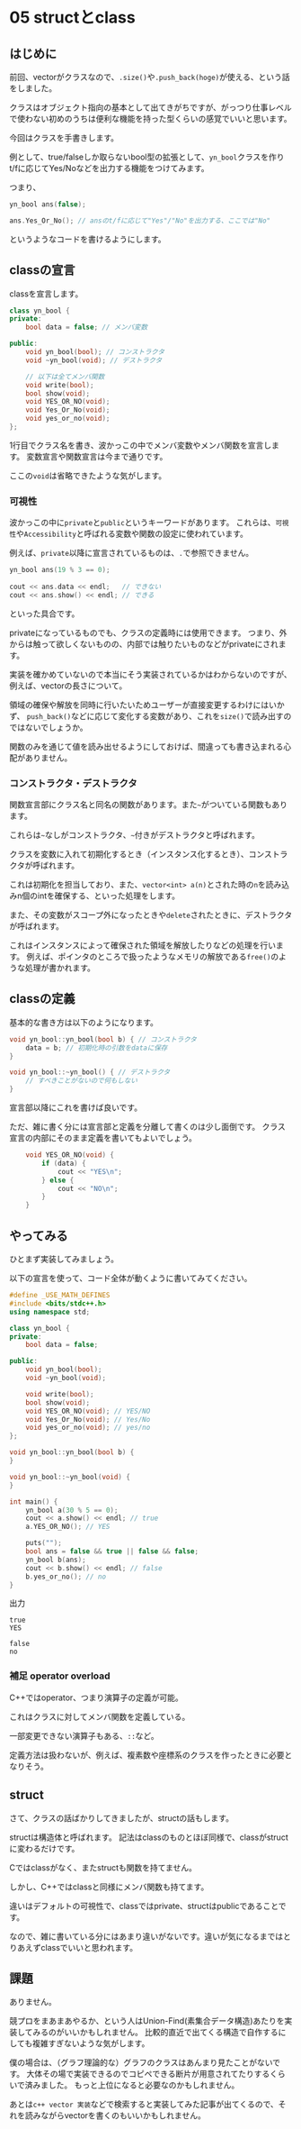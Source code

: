 # 05 structとclass

## はじめに

前回、vectorがクラスなので、`.size()`や`.push_back(hoge)`が使える、という話をしました。

クラスはオブジェクト指向の基本として出てきがちですが、がっつり仕事レベルで使わない初めのうちは便利な機能を持った型くらいの感覚でいいと思います。

今回はクラスを手書きします。

例として、true/falseしか取らないbool型の拡張として、`yn_bool`クラスを作りt/fに応じてYes/Noなどを出力する機能をつけてみます。

つまり、
```cpp
yn_bool ans(false);

ans.Yes_Or_No(); // ansのt/fに応じて"Yes"/"No"を出力する、ここでは"No"
```
というようなコードを書けるようにします。

## classの宣言

classを宣言します。

```cpp
class yn_bool {
private:
    bool data = false; // メンバ変数

public:
    void yn_bool(bool); // コンストラクタ
    void ~yn_bool(void); // デストラクタ

    // 以下は全てメンバ関数
    void write(bool);
    bool show(void);
    void YES_OR_NO(void);
    void Yes_Or_No(void);
    void yes_or_no(void);
};
```

1行目でクラス名を書き、波かっこの中でメンバ変数やメンバ関数を宣言します。
変数宣言や関数宣言は今まで通りです。

ここの`void`は省略できたような気がします。

### 可視性

波かっこの中に`private`と`public`というキーワードがあります。
これらは、`可視性`や`Accessibility`と呼ばれる変数や関数の設定に使われています。

例えば、`private`以降に宣言されているものは、`.`で参照できません。

```cpp
yn_bool ans(19 % 3 == 0);
   
cout << ans.data << endl;   // できない
cout << ans.show() << endl; // できる
```
といった具合です。

privateになっているものでも、クラスの定義時には使用できます。
つまり、外からは触って欲しくないものの、内部では触りたいものなどがprivateにされます。

実装を確かめていないので本当にそう実装されているかはわからないのですが、
例えば、vectorの長さについて。

領域の確保や解放を同時に行いたいためユーザーが直接変更するわけにはいかず、
`push_back()`などに応じて変化する変数があり、これを`size()`で読み出すのではないでしょうか。

関数のみを通じて値を読み出せるようにしておけば、間違っても書き込まれる心配がありません。

### コンストラクタ・デストラクタ

関数宣言部にクラス名と同名の関数があります。また`~`がついている関数もあります。

これらは`~`なしがコンストラクタ、`~`付きがデストラクタと呼ばれます。

クラスを変数に入れて初期化するとき（インスタンス化するとき）、コンストラクタが呼ばれます。

これは初期化を担当しており、また、`vector<int> a(n)`とされた時の`n`を読み込みn個のintを確保する、といった処理をします。

また、その変数がスコープ外になったときや`delete`されたときに、デストラクタが呼ばれます。

これはインスタンスによって確保された領域を解放したりなどの処理を行います。
例えば、ポインタのところで扱ったようなメモリの解放である`free()`のような処理が書かれます。

## classの定義

基本的な書き方は以下のようになります。

```cpp
void yn_bool::yn_bool(bool b) { // コンストラクタ
    data = b; // 初期化時の引数をdataに保存
}

void yn_bool::~yn_bool() { // デストラクタ
    // すべきことがないので何もしない
}
```

宣言部以降にこれを書けば良いです。

ただ、雑に書く分には宣言部と定義を分離して書くのは少し面倒です。
クラス宣言の内部にそのまま定義を書いてもよいでしょう。

```cpp
    void YES_OR_NO(void) {
        if (data) {
            cout << "YES\n";
        } else {
            cout << "NO\n";
        }
    }
```

## やってみる

ひとまず実装してみましょう。

以下の宣言を使って、コード全体が動くように書いてみてください。
```cpp
#define _USE_MATH_DEFINES
#include <bits/stdc++.h>
using namespace std;

class yn_bool {
private:
    bool data = false;

public:
    void yn_bool(bool);
    void ~yn_bool(void);

    void write(bool);
    bool show(void);
    void YES_OR_NO(void); // YES/NO
    void Yes_Or_No(void); // Yes/No
    void yes_or_no(void); // yes/no
};

void yn_bool::yn_bool(bool b) {
}

void yn_bool::~yn_bool(void) {
}

int main() {
    yn_bool a(30 % 5 == 0);
    cout << a.show() << endl; // true
    a.YES_OR_NO(); // YES

    puts("");
    bool ans = false && true || false && false;
    yn_bool b(ans);
    cout << b.show() << endl; // false
    b.yes_or_no(); // no
}
```

出力
```
true
YES

false
no
```
### 補足 operator overload

C++ではoperator、つまり演算子の定義が可能。

これはクラスに対してメンバ関数を定義している。

一部変更できない演算子もある、`::`など。

定義方法は扱わないが、例えば、複素数や座標系のクラスを作ったときに必要となりそう。

## struct

さて、クラスの話ばかりしてきましたが、structの話もします。

structは構造体と呼ばれます。
記法はclassのものとほぼ同様で、classがstructに変わるだけです。

Cではclassがなく、またstructも関数を持てません。

しかし、C++ではclassと同様にメンバ関数も持てます。

違いはデフォルトの可視性で、classではprivate、structはpublicであることです。

なので、雑に書いている分にはあまり違いがないです。違いが気になるまではとりあえずclassでいいと思われます。

## 課題

ありません。

競プロをまあまあやるか、という人はUnion-Find(素集合データ構造)あたりを実装してみるのがいいかもしれません。
比較的直近で出てくる構造で自作するにしても複雑すぎないような気がします。

僕の場合は、（グラフ理論的な）グラフのクラスはあんまり見たことがないです。
大体その場で実装できるのでコピペできる断片が用意されてたりするくらいで済みました。
もっと上位になると必要なのかもしれません。

あとは`c++ vector 実装`などで検索すると実装してみた記事が出てくるので、それを読みながらvectorを書くのもいいかもしれません。
